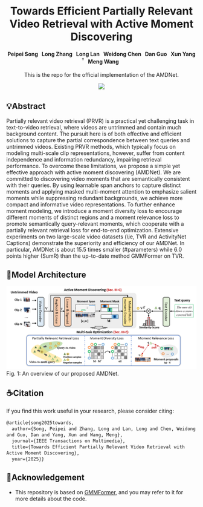 <div align="center">

# Towards Efficient Partially Relevant Video Retrieval with Active Moment Discovering

<h4 align="center">
  Peipei Song  &nbsp; 
  Long Zhang  &nbsp; 
  Long Lan  &nbsp; 
  Weidong Chen  &nbsp; 
  Dan Guo  &nbsp; 
  Xun Yang <sup>&dagger;</sup> &nbsp;
  Meng Wang  &nbsp;
</h4>

This is the repo for the official implementation of the AMDNet.
<br> 
<div>
    <a href="http://arxiv.org/abs/2504.10920"><img src="https://img.shields.io/badge/Arxiv-2504.10920-red"/></a>
</div>


</div>

## 💡Abstract
Partially relevant video retrieval (PRVR) is a practical yet challenging task in text-to-video retrieval, where videos are untrimmed and contain much background content. The pursuit here is of both effective and efficient solutions to capture the partial correspondence between text queries and untrimmed videos. Existing PRVR methods, which typically focus on modeling multi-scale clip representations, however, suffer from content independence and information redundancy, impairing retrieval performance. To overcome these limitations, we propose a simple yet effective approach with active moment discovering (AMDNet). We are committed to discovering video moments that are semantically consistent with their queries. By using learnable span anchors to capture distinct moments and applying masked multi-moment attention to emphasize salient moments while suppressing redundant backgrounds, we achieve more compact and informative video representations. To further enhance moment modeling, we introduce a moment diversity loss to encourage different moments of distinct regions and a moment relevance loss to promote semantically query-relevant moments, which cooperate with a partially relevant retrieval loss for end-to-end optimization. Extensive experiments on two large-scale video datasets (\ie, TVR and ActivityNet Captions) demonstrate the superiority and efficiency of our AMDNet. In particular, AMDNet is about 15.5 times smaller (\#parameters) while 6.0 points higher (SumR) than the up-to-date method GMMFormer on TVR. 

## 🚀Model Architecture
![Teaser figure](figs/main.png)
Fig. 1: An overview of our proposed AMDNet.

## ☕Citation
If you find this work useful in your research, please consider citing:
```
@article{song2025towards,
  author={Song, Peipei and Zhang, Long and Lan, Long and Chen, Weidong and Guo, Dan and Yang, Xun and Wang, Meng},
  journal={IEEE Transactions on Multimedia}, 
  title={Towards Efficient Partially Relevant Video Retrieval with Active Moment Discovering}, 
  year={2025}}
```

## 🍃Acknowledgement
- This repository is based on [GMMFormer](https://github.com/gimpong/AAAI24-GMMFormer), and you may refer to it for more details about the code. 
